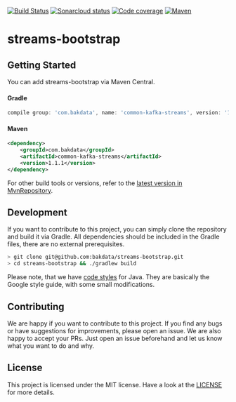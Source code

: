 [![Build Status](https://dev.azure.com/bakdata/public/_apis/build/status/bakdata.common-kafka-streams?branchName=master)](https://dev.azure.com/bakdata/public/_build/latest?definitionId=5&branchName=master)
[![Sonarcloud status](https://sonarcloud.io/api/project_badges/measure?project=com.bakdata.common-kafka-streams%3Acommon-kafka-streams&metric=alert_status)](https://sonarcloud.io/dashboard?id=com.bakdata.common-kafka-streams%3Acommon-kafka-streams)
[![Code coverage](https://sonarcloud.io/api/project_badges/measure?project=com.bakdata.common-kafka-streams%3Acommon-kafka-streams&metric=coverage)](https://sonarcloud.io/dashboard?id=com.bakdata.common-kafka-streams%3Acommon-kafka-streams)
[![Maven](https://img.shields.io/maven-central/v/com.bakdata.common-kafka-streams/common-kafka-streams.svg)](https://search.maven.org/search?q=g:com.bakdata.common-kafka-streams%20AND%20a:common-kafka-streams&core=gav)


# streams-bootstrap

## Getting Started

You can add streams-bootstrap via Maven Central.

#### Gradle
```gradle
compile group: 'com.bakdata', name: 'common-kafka-streams', version: '1.1.1'
```

#### Maven
```xml
<dependency>
    <groupId>com.bakdata</groupId>
    <artifactId>common-kafka-streams</artifactId>
    <version>1.1.1</version>
</dependency>
```


For other build tools or versions, refer to the [latest version in MvnRepository](https://mvnrepository.com/artifact/com.bakdata.common-kafka-streams/common-kafka-streams/latest).

## Development

If you want to contribute to this project, you can simply clone the repository and build it via Gradle.
All dependencies should be included in the Gradle files, there are no external prerequisites.

```bash
> git clone git@github.com:bakdata/streams-bootstrap.git
> cd streams-bootstrap && ./gradlew build
```

Please note, that we have [code styles](https://github.com/bakdata/bakdata-code-styles) for Java.
They are basically the Google style guide, with some small modifications.

## Contributing

We are happy if you want to contribute to this project.
If you find any bugs or have suggestions for improvements, please open an issue.
We are also happy to accept your PRs.
Just open an issue beforehand and let us know what you want to do and why.

## License
This project is licensed under the MIT license.
Have a look at the [LICENSE](https://github.com/bakdata/streams-bootstrap/blob/master/LICENSE) for more details.

